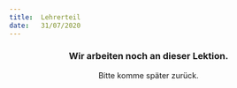 ```yaml
---
title:  Lehrerteil
date:   31/07/2020
---
```


### <center>Wir arbeiten noch an dieser Lektion.</center>
<center>Bitte komme später zurück.</center>